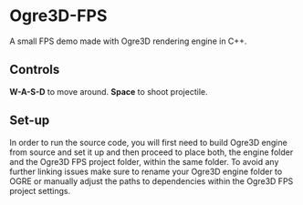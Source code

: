 # Ogre3D-FPS
A small FPS demo made with Ogre3D rendering engine in C++.

## Controls
<b>W-A-S-D</b> to move around.
<b>Space</b> to shoot projectile.

## Set-up
In order to run the source code, you will first need to build Ogre3D engine from source and set it up and then proceed to place both, the engine folder and the Ogre3D FPS project folder, within the same folder.
To avoid any further linking issues make sure to rename your Ogre3D engine folder to OGRE or manually adjust the paths to dependencies within the Ogre3D FPS project settings.
